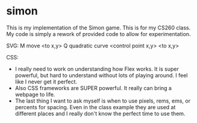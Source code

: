 # simon
This is my implementation of the Simon game. This is for my CS260 class. My code is simply a rework of provided code to allow for experimentation.

SVG: 
M move <to x,y> 
Q quadratic curve <control point x,y> <to x,y>

CSS:
- I really need to work on understanding how Flex works. It is super powerful, but hard to understand without lots of playing around. I feel like I never get it perfect.
- Also CSS frameworks are SUPER powerful. It really can bring a webpage to life.
- The last thing I want to ask myself is when to use pixels, rems, ems, or percents for spacing. Even in the class example they are used at different places and I really don't know the perfect time to use them. 